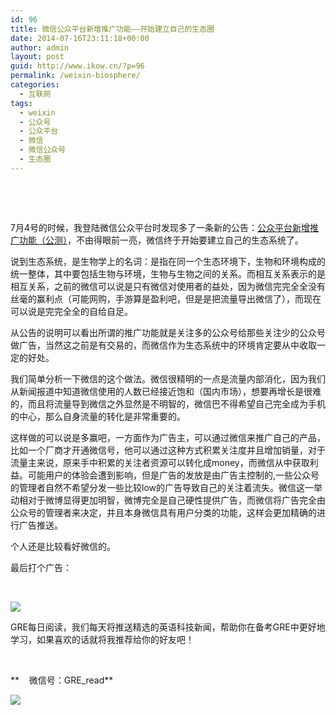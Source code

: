 ```yaml
---
id: 96
title: 微信公众平台新增推广功能——开始建立自己的生态圈
date: 2014-07-16T23:11:18+00:00
author: admin
layout: post
guid: http://www.ikow.cn/?p=96
permalink: /weixin-biosphere/
categories:
  - 互联网
tags:
  - weixin
  - 公众号
  - 公众平台
  - 微信
  - 微信公众号
  - 生态圈
---
```

&nbsp;

&nbsp;

7月4号的时候，我登陆微信公众平台时发现多了一条新的公告：<a href="https://mp.weixin.qq.com/cgi-bin/readtemplate?t=news/note_ad_promotion_tmpl&lang=zh_CN" target="_blank">公众平台新增推广功能（公测）</a>，不由得眼前一亮，微信终于开始要建立自己的生态系统了。

说到生态系统，是生物学上的名词：是指在同一个生态环境下，生物和环境构成的统一整体，其中要包括生物与环境，生物与生物之间的关系。而相互关系表示的是相互关系，之前的微信可以说是只有微信对使用者的益处，因为微信完完全全没有丝毫的赢利点（可能网购，手游算是盈利吧，但是是把流量导出微信了），而现在可以说是完完全全的自给自足。

从公告的说明可以看出所谓的推广功能就是关注多的公众号给那些关注少的公众号做广告，当然这之前是有交易的，而微信作为生态系统中的环境肯定要从中收取一定的好处。

我们简单分析一下微信的这个做法。微信很精明的一点是流量内部消化，因为我们从新闻报道中知道微信使用的人数已经接近饱和（国内市场），想要再增长是很难的，而且将流量导到微信之外显然是不明智的，微信巴不得希望自己完全成为手机的中心，那么自身流量的转化是非常重要的。

这样做的可以说是多赢吧，一方面作为广告主，可以通过微信来推广自己的产品，比如一个厂商才开通微信号，他可以通过这种方式积累关注度并且增加销量，对于流量主来说，原来手中积累的关注者资源可以转化成money，而微信从中获取利益。可能用户的体验会遭到影响，但是广告的发放是由广告主控制的,一些公众号的管理者自然不希望分发一些比较low的广告导致自己的关注着流失。微信这一举动相对于微博显得更加明智，微博完全是自己硬性提供广告，而微信将广告完全由公众号的管理者来决定，并且本身微信具有用户分类的功能，这样会更加精确的进行广告推送。

个人还是比较看好微信的。

最后打个广告：

&nbsp;

![](http://mmbiz.qpic.cn/mmbiz/lo0GlkQ4Q3jEiaESSZ8s0WQbn8Pnk449KjyhhOSMTmeTxchaW1gP7Xg1ghCWHnDwtDoR6OXQrfslr1iahffn0b7w/0)

GRE每日阅读，我们每天将推送精选的英语科技新闻，帮助你在备考GRE中更好地学习，如果喜欢的话就将我推荐给你的好友吧！

&nbsp;

**    微信号：GRE_read**

<img src="http://mmbiz.qpic.cn/mmbiz/lo0GlkQ4Q3jEiaESSZ8s0WQbn8Pnk449KZthAicZjkGRbdyJuEknmPtvsOeqByWWL3cCxtvMAoT6xcic7NTX6AHCQ/0" data-pinit="registered" />

&nbsp;